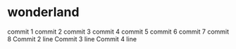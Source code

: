 # wonderland
commit 1
commit 2
commit 3
commit 4
commit 5
commit 6
commit 7
commit 8
Commit 2 line
Commit 3 line
Commit 4 line
